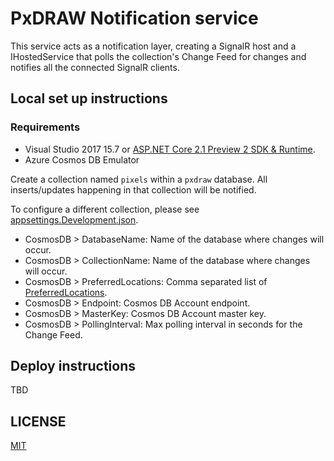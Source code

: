 ﻿# PxDRAW Notification service

This service acts as a notification layer, creating a SignalR host and a IHostedService that polls the collection's Change Feed for changes and notifies all the connected SignalR clients.

## Local set up instructions

### Requirements

* Visual Studio 2017 15.7 or [ASP.NET Core 2.1 Preview 2 SDK & Runtime](https://www.microsoft.com/net/download/all).
* Azure Cosmos DB Emulator

Create a collection named `pixels` within a `pxdraw` database. All inserts/updates happening in that collection will be notified.

To configure a different collection, please see [appsettings.Development.json](./appsettings.Development.json).

* CosmosDB > DatabaseName: Name of the database where changes will occur.
* CosmosDB > CollectionName: Name of the database where changes will occur.
* CosmosDB > PreferredLocations: Comma separated list of [PreferredLocations](https://docs.microsoft.com/dotnet/api/microsoft.azure.documents.client.connectionpolicy.preferredlocations?view=azure-dotnet).
* CosmosDB > Endpoint: Cosmos DB Account endpoint.
* CosmosDB > MasterKey: Cosmos DB Account master key.
* CosmosDB > PollingInterval: Max polling interval in seconds for the Change Feed.

## Deploy instructions

TBD

## LICENSE

[MIT](../LICENSE)